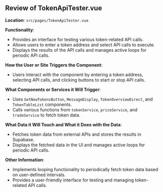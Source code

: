## Review of TokenApiTester.vue

**Location**: `src/pages/TokenApiTester.vue`

**Functionality**:
- Provides an interface for testing various token-related API calls.
- Allows users to enter a token address and select API calls to execute.
- Displays the results of the API calls and manages active loops for periodic API calls.

**How the User or Site Triggers the Component**:
- Users interact with the component by entering a token address, selecting API calls, and clicking buttons to start or stop API calls.

**What Components or Services it Will Trigger**:
- Uses `GetNewTokensButton`, `MessageDisplay`, `TokenOverviewDirect`, and `TokenTableList` components.
- Calls various functions from `tokenService`, `priceService`, and `tradeService` to fetch token data.

**What Data it Will Touch and What it Does with the Data**:
- Fetches token data from external APIs and stores the results in Supabase.
- Displays the fetched data in the UI and manages active loops for periodic API calls.

**Other Information**:
- Implements looping functionality to periodically fetch token data based on user-defined intervals.
- Provides a user-friendly interface for testing and managing token-related API calls.
